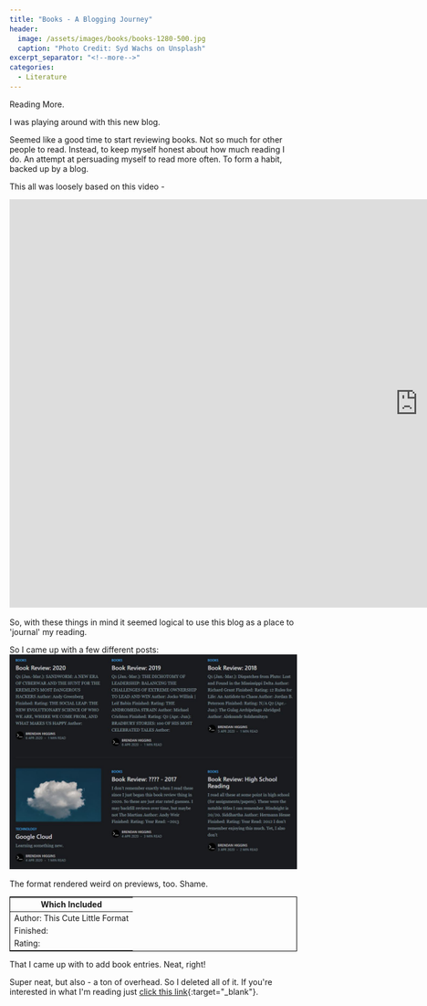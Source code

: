 ```yaml
---
title: "Books - A Blogging Journey"
header:
  image: /assets/images/books/books-1280-500.jpg
  caption: "Photo Credit: Syd Wachs on Unsplash"
excerpt_separator: "<!--more-->"
categories:
  - Literature
---
```


Reading More.
<!--more-->
I was playing around with this new blog.

Seemed like a good time to start reviewing books. Not so much for other people to read. Instead, to keep myself honest about how much reading I do. An attempt at persuading myself to read more often. To form a habit, backed up by a blog.

This all was loosely based on this video -
<iframe width="1432" height="715" src="https://www.youtube.com/embed/lIW5jBrrsS0" frameborder="0" allow="accelerometer; autoplay; encrypted-media; gyroscope; picture-in-picture" allowfullscreen></iframe>

So, with these things in mind it seemed logical to use this blog as a place to 'journal' my reading.

So I came up with a few different posts:
![Books](/assets/images/books/old-blog.jpg "Screenshot From Ghost CMS")

The format rendered weird on previews, too. Shame.
<table style="border:1px solid #000;border-collapse: collapse;width:auto;">
<thead>
<tr >
<th>Which Included</th>
</tr>
</thead>
<tbody>
<tr>
<td>Author: This Cute Little Format</td>
</tr>
<tr>
<td>Finished: <i style="color:#33cc33;" class="fas fa-check" aria-hidden="true"></i></td>
</tr>
<tr>
<td>Rating: <i style="color:#ffcc00;" class="fas fa-star" aria-hidden="true"></i><i style="color:#ffcc00;" class="fas fa-star" aria-hidden="true"></i><i style="color:#ffcc00;" class="fas fa-star" aria-hidden="true"></i><i style="color:#ffcc00;" class="fas fa-star-half-alt" aria-hidden="true"><i style="color:#ffcc00;" class="far fa-star" aria-hidden="true"></i></i></td>
</tr>
</tbody>
</table>

That I came up with to add book entries. Neat, right!

Super neat, but also - a ton of overhead.
So I deleted all of it.
If you're interested in what I'm reading just [click this link](https://www.librarything.com/catalog/bhiggs){:target="_blank"}.